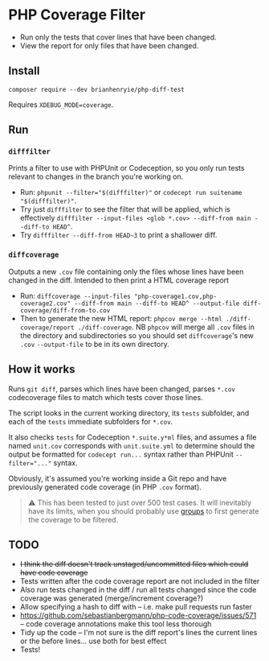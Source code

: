 # PHP Coverage Filter

* Run only the tests that cover lines that have been changed.
* View the report for only files that have been changed. 

## Install

```
composer require --dev brianhenryie/php-diff-test
```

Requires `XDEBUG_MODE=coverage`.

## Run

### `difffilter` 

Prints a filter to use with PHPUnit or Codeception, so you only run tests relevant to changes in the branch you're working on.

* Run: `phpunit --filter="$(difffilter)"` or `codecept run suitename "$(difffilter)"`.
* Try just `difffilter` to see the filter that will be applied, which is effectively `difffilter --input-files <glob *.cov> --diff-from main --diff-to HEAD^`.
* Try `difffilter --diff-from HEAD~3` to print a shallower diff.

### `diffcoverage`

Outputs a new `.cov` file containing only the files whose lines have been changed in the diff. Intended to then print a HTML coverage report

* Run: `diffcoverage --input-files "php-coverage1.cov,php-coverage2.cov" --diff-from main --diff-to HEAD^ --output-file diff-coverage/diff-from-to.cov`
* Then to generate the new HTML report: `phpcov merge --html ./diff-coverage/report ./diff-coverage`. NB `phpcov` will merge all `.cov` files in the directory and subdirectories so you should set `diffcoverage`'s new `.cov` `--output-file` to be in its own directory.

## How it works

Runs `git diff`, parses which lines have been changed, parses `*.cov` codecoverage files to match which tests cover those lines.

The script looks in the current working directory, its `tests` subfolder, and each of the `tests` immediate subfolders for `*.cov`.

It also checks `tests` for Codeception `*.suite.y*ml` files, and assumes a file named `unit.cov` corresponds with `unit.suite.yml` to determine should the output be formatted for `codecept run...` syntax rather than PHPUnit `--filter="..."` syntax.

Obviously, it's assumed you're working inside a Git repo and have previously generated code coverage (in PHP `.cov` format).

> ⚠️ This has been tested to just over 500 test cases. It will inevitably have its limits, when you should probably use [groups](https://docs.phpunit.de/en/10.5/annotations.html#group) to first generate the coverage to be filtered.

## TODO

* ~~I think the diff doesn't track unstaged/uncommitted files which could have code coverage~~
* Tests written after the code coverage report are not included in the filter
* Also run tests changed in the diff / run all tests changed since the code coverage was generated (merge/increment coverage?)
* Allow specifying a hash to diff with – i.e. make pull requests run faster
* https://github.com/sebastianbergmann/php-code-coverage/issues/571 – code coverage annotations make this tool less thorough 
* Tidy up the code – I'm not sure is the diff report's lines the current lines or the before lines... use both for best effect
* Tests!
